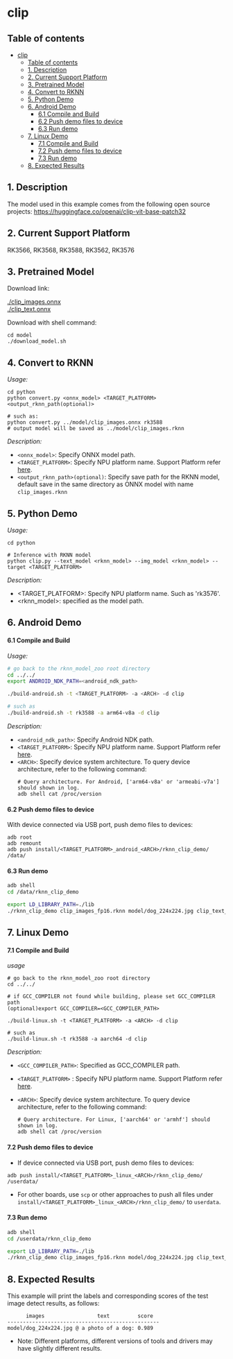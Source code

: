 # clip

## Table of contents

- [clip](#clip)
  - [Table of contents](#table-of-contents)
  - [1. Description](#1-description)
  - [2. Current Support Platform](#2-current-support-platform)
  - [3. Pretrained Model](#3-pretrained-model)
  - [4. Convert to RKNN](#4-convert-to-rknn)
  - [5. Python Demo](#5-python-demo)
  - [6. Android Demo](#6-android-demo)
      - [6.1 Compile and Build](#61-compile-and-build)
      - [6.2 Push demo files to device](#62-push-demo-files-to-device)
      - [6.3 Run demo](#63-run-demo)
  - [7. Linux Demo](#7-linux-demo)
      - [7.1 Compile and Build](#71-compile-and-build)
      - [7.2 Push demo files to device](#72-push-demo-files-to-device)
      - [7.3 Run demo](#73-run-demo)
  - [8. Expected Results](#8-expected-results)



## 1. Description

The model used in this example comes from the following open source projects:
https://huggingface.co/openai/clip-vit-base-patch32



## 2. Current Support Platform

RK3566, RK3568, RK3588, RK3562, RK3576



## 3. Pretrained Model

Download link: 

[./clip_images.onnx](https://ftrg.zbox.filez.com/v2/delivery/data/95f00b0fc900458ba134f8b180b3f7a1/examples/clip/clip_images.onnx)<br />
[./clip_text.onnx](https://ftrg.zbox.filez.com/v2/delivery/data/95f00b0fc900458ba134f8b180b3f7a1/examples/clip/clip_text.onnx)

Download with shell command:

```
cd model
./download_model.sh
```



## 4. Convert to RKNN

*Usage:*

```shell
cd python
python convert.py <onnx_model> <TARGET_PLATFORM> <output_rknn_path(optional)>

# such as: 
python convert.py ../model/clip_images.onnx rk3588
# output model will be saved as ../model/clip_images.rknn
```

*Description:*

- `<onnx_model>`: Specify ONNX model path.
- `<TARGET_PLATFORM>`: Specify NPU platform name. Support Platform refer [here](#2-current-support-platform).
- `<output_rknn_path>(optional)`: Specify save path for the RKNN model, default save in the same directory as ONNX model with name `clip_images.rknn`



## 5. Python Demo

*Usage:*

```shell
cd python

# Inference with RKNN model
python clip.py --text_model <rknn_model> --img_model <rknn_model> --target <TARGET_PLATFORM>
```
*Description:*
- <TARGET_PLATFORM>: Specify NPU platform name. Such as 'rk3576'.
- <rknn_model>: specified as the model path.


## 6. Android Demo

#### 6.1 Compile and Build

*Usage:*

```sh
# go back to the rknn_model_zoo root directory
cd ../../
export ANDROID_NDK_PATH=<android_ndk_path>

./build-android.sh -t <TARGET_PLATFORM> -a <ARCH> -d clip

# such as 
./build-android.sh -t rk3588 -a arm64-v8a -d clip
```

*Description:*
- `<android_ndk_path>`: Specify Android NDK path.
- `<TARGET_PLATFORM>`: Specify NPU platform name. Support Platform refer [here](#2-current-support-platform).
- `<ARCH>`: Specify device system architecture. To query device architecture, refer to the following command:
	```shell
	# Query architecture. For Android, ['arm64-v8a' or 'armeabi-v7a'] should shown in log.
	adb shell cat /proc/version
	```

#### 6.2 Push demo files to device

With device connected via USB port, push demo files to devices:

```shell
adb root
adb remount
adb push install/<TARGET_PLATFORM>_android_<ARCH>/rknn_clip_demo/ /data/
```

#### 6.3 Run demo

```sh
adb shell
cd /data/rknn_clip_demo

export LD_LIBRARY_PATH=./lib
./rknn_clip_demo clip_images_fp16.rknn model/dog_224x224.jpg clip_text_fp16.rknn model/text.txt
```


## 7. Linux Demo

#### 7.1 Compile and Build

*usage*

```shell
# go back to the rknn_model_zoo root directory
cd ../../

# if GCC_COMPILER not found while building, please set GCC_COMPILER path
(optional)export GCC_COMPILER=<GCC_COMPILER_PATH>

./build-linux.sh -t <TARGET_PLATFORM> -a <ARCH> -d clip

# such as 
./build-linux.sh -t rk3588 -a aarch64 -d clip
```

*Description:*

- `<GCC_COMPILER_PATH>`: Specified as GCC_COMPILER path.
- `<TARGET_PLATFORM>` : Specify NPU platform name. Support Platform refer [here](#2-current-support-platform).
- `<ARCH>`: Specify device system architecture. To query device architecture, refer to the following command: 
  
  ```shell
  # Query architecture. For Linux, ['aarch64' or 'armhf'] should shown in log.
  adb shell cat /proc/version
  ```

#### 7.2 Push demo files to device

- If device connected via USB port, push demo files to devices:

```shell
adb push install/<TARGET_PLATFORM>_linux_<ARCH>/rknn_clip_demo/ /userdata/
```

- For other boards, use `scp` or other approaches to push all files under `install/<TARGET_PLATFORM>_linux_<ARCH>/rknn_clip_demo/` to `userdata`.

#### 7.3 Run demo

```sh
adb shell
cd /userdata/rknn_clip_demo

export LD_LIBRARY_PATH=./lib
./rknn_clip_demo clip_images_fp16.rknn model/dog_224x224.jpg clip_text_fp16.rknn model/text.txt
```


## 8. Expected Results

This example will print the labels and corresponding scores of the test image detect results, as follows:
```
      images                 text         score  
-------------------------------------------------
model/dog_224x224.jpg @ a photo of a dog: 0.989
```

- Note: Different platforms, different versions of tools and drivers may have slightly different results.